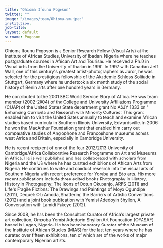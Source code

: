 ```yaml
---
title: "Ohioma Ifounu Pogoson"
twitter: ""
image: "/images/team/Ohioma-sm.jpeg"
institution:
job-title:
layout: default
surname: Pogoson
---
```

Ohioma Ifounu Pogoson is a Senior Research Fellow (Visual Arts) at the Institute of African Studies, University of Ibadan, Nigeria where he teaches postgraduate courses in African Art and Tourism. He received a Ph.D in Visual Arts from the University of Ibadan in 1990. In 1997 with Canadian Jeff Wall, one of this century's greatest artist-photographers as Juror, he was selected for the prestigious fellowship of the Akademie Schloss Solitude in Stuttgart, Germany where he undertook a six month study of the social history of Benin arts after one hundred years in Germany.

He contributed to the 2001 BBC World Service Story of Africa. He was team member (2002-2004) of the College and University Affiliations Programme (CUAP) of the United States State department grant No ASJY 1333 on ' Enhancing Curricula and Research with Minority Cultures'. This grant enabled him to visit the United Sates annually to teach and examine African studies based curricula in Southern Illinois University, Edwardsville. In 2006 he won the MacArthur Foundation grant that enabled him carry out comparative studies of Anglophone and Francophone museums across west Africa and Britain, especially in Cambridge University.

He is recent recipient of one of the four 2012/2013 University of Cambridge/Africa Collaborative Research Programme on Art and Museums in Africa. He is well published and has collaborated with scholars from Nigeria and the US where he has curated exhibitions of African Arts from Nigeria. He continues to write and conduct research into the visual arts of Southern Nigeria with recent preference for Yoruba and Edo arts. His more recent publications include three edited books Photography in History, History in Photography: The Ikons of Dotun Okubanjo, ARPS (2011) and Life's Fragile Fictions: The Drawings and Paintings of Moyo Ogundipe (2011), Cequel: Olu Amoda, Shattering the Barriers of Artistic Conventions (2012) and a joint book publication with Yemisi Adedoyin Shyllon, A Conversation with Lamidi Fakeye (2012).

Since 2008, he has been the Consultant Curator of Africa's largest private art collection, Omooba Yemisi Adedoyin Shyllon Art Foundation (OYASAF) based in Lagos, Nigeria. He has been honorary Curator of the Museum of the Institute of African Studies (MIAS) for the last ten years where he has curated over fifteen exhibitions, ten of which are of the works of major contemporary Nigerian artists.

